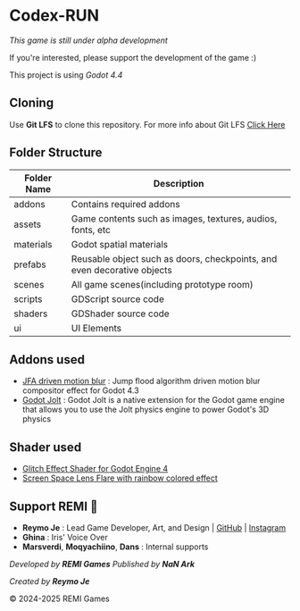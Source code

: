 # Codex-RUN

*This game is still under alpha development*

If you're interested, please support the development of the game :)

This project is using *Godot 4.4*

## Cloning

Use **Git LFS** to clone this repository. For more info about Git LFS [Click Here][lfs_link]

## Folder Structure

| **Folder Name** | **Description** |
| ---- | ---- |
| addons | Contains required addons |
| assets | Game contents such as images, textures, audios, fonts, etc |
| materials | Godot spatial materials |
| prefabs | Reusable object such as doors, checkpoints, and even decorative objects |
| scenes | All game scenes(including prototype room) |
| scripts | GDScript source code |
| shaders | GDShader source code |
| ui | UI Elements |

## Addons used

* [JFA driven motion blur][motion_blur_link] : Jump flood algorithm driven motion blur compositor effect for Godot 4.3
* [Godot Jolt][godot_jolt_link] : Godot Jolt is a native extension for the Godot game engine that allows you to use the Jolt physics engine to power Godot's 3D physics

## Shader used
* [Glitch Effect Shader for Godot Engine 4][glitch_link]
* [Screen Space Lens Flare with rainbow colored effect][lens_flare_link]

## Support REMI 💟 
* **Reymo Je** : Lead Game Developer, Art, and Design | [GitHub][reymo_github_link] | [Instagram][reymo_ig_link]
* **Ghina** : Iris' Voice Over
* **Marsverdi**, **Moqyachiino**, **Dans** : Internal supports

*Developed by **REMI Games***
*Published by **NaN Ark***

*Created by **Reymo Je***

© 2024-2025 REMI Games

[level_design_doc]: LEVEL_DESIGN_DOC.md
[mechanic_doc]: MECHANICS.md
[reymo_ig_link]: https://www.instagram.com/reymo_je_xefron/
[reymo_github_link]: https://github.com/Rubicsoft
[lfs_link]: https://git-lfs.com/
[godot_jolt_link]: https://github.com/godot-jolt/godot-jolt
[motion_blur_link]: https://github.com/sphynx-owner/JFA_driven_motion_blur_addon
[glitch_link]: https://godotshaders.com/shader/glitch-effect-shader-for-godot-engine-4/
[lens_flare_link]: https://godotshaders.com/shader/screen-space-lens-flare-with-rainbow-colored-effect/